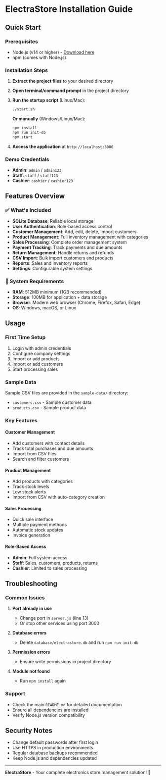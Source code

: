 # ElectraStore Installation Guide

## Quick Start

### Prerequisites
- Node.js (v14 or higher) - [Download here](https://nodejs.org/)
- npm (comes with Node.js)

### Installation Steps

1. **Extract the project files** to your desired directory

2. **Open terminal/command prompt** in the project directory

3. **Run the startup script** (Linux/Mac):
   ```bash
   ./start.sh
   ```

   **Or manually** (Windows/Linux/Mac):
   ```bash
   npm install
   npm run init-db
   npm start
   ```

4. **Access the application** at `http://localhost:3000`

### Demo Credentials
- **Admin**: `admin` / `admin123`
- **Staff**: `staff` / `staff123`
- **Cashier**: `cashier` / `cashier123`

## Features Overview

### ✅ What's Included
- **SQLite Database**: Reliable local storage
- **User Authentication**: Role-based access control
- **Customer Management**: Add, edit, delete, import customers
- **Product Management**: Full inventory management with categories
- **Sales Processing**: Complete order management system
- **Payment Tracking**: Track payments and due amounts
- **Return Management**: Handle returns and refunds
- **CSV Import**: Bulk import customers and products
- **Reports**: Sales and inventory reports
- **Settings**: Configurable system settings

### 🔧 System Requirements
- **RAM**: 512MB minimum (1GB recommended)
- **Storage**: 100MB for application + data storage
- **Browser**: Modern web browser (Chrome, Firefox, Safari, Edge)
- **OS**: Windows, macOS, or Linux

## Usage

### First Time Setup
1. Login with admin credentials
2. Configure company settings
3. Import or add products
4. Import or add customers
5. Start processing sales

### Sample Data
Sample CSV files are provided in the `sample-data/` directory:
- `customers.csv` - Sample customer data
- `products.csv` - Sample product data

### Key Features

#### Customer Management
- Add customers with contact details
- Track total purchases and due amounts
- Import from CSV files
- Search and filter customers

#### Product Management
- Add products with categories
- Track stock levels
- Low stock alerts
- Import from CSV with auto-category creation

#### Sales Processing
- Quick sale interface
- Multiple payment methods
- Automatic stock updates
- Invoice generation

#### Role-Based Access
- **Admin**: Full system access
- **Staff**: Sales, customers, products, returns
- **Cashier**: Limited to sales processing

## Troubleshooting

### Common Issues

1. **Port already in use**
   - Change port in `server.js` (line 13)
   - Or stop other services using port 3000

2. **Database errors**
   - Delete `database/electrastore.db` and run `npm run init-db`

3. **Permission errors**
   - Ensure write permissions in project directory

4. **Module not found**
   - Run `npm install` again

### Support
- Check the main `README.md` for detailed documentation
- Ensure all dependencies are installed
- Verify Node.js version compatibility

## Security Notes
- Change default passwords after first login
- Use HTTPS in production environments
- Regular database backups recommended
- Keep Node.js and dependencies updated

---

**ElectraStore** - Your complete electronics store management solution! 🚀